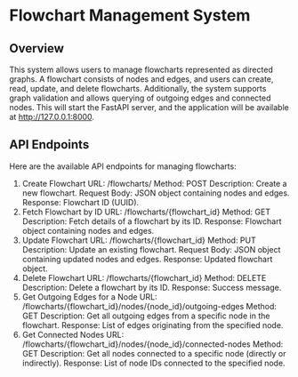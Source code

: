 # Flowchart Management System

## Overview

This system allows users to manage flowcharts represented as directed graphs. A flowchart consists of nodes and edges, and users can create, read, update, and delete flowcharts. Additionally, the system supports graph validation and allows querying of outgoing edges and connected nodes.
This will start the FastAPI server, and the application will be available at http://127.0.0.1:8000.

## API Endpoints
Here are the available API endpoints for managing flowcharts:
1. Create Flowchart
URL: /flowcharts/
Method: POST
Description: Create a new flowchart.
Request Body: JSON object containing nodes and edges.
Response: Flowchart ID (UUID).
2. Fetch Flowchart by ID
URL: /flowcharts/{flowchart_id}
Method: GET
Description: Fetch details of a flowchart by its ID.
Response: Flowchart object containing nodes and edges.
3. Update Flowchart
URL: /flowcharts/{flowchart_id}
Method: PUT
Description: Update an existing flowchart.
Request Body: JSON object containing updated nodes and edges.
Response: Updated flowchart object.
4. Delete Flowchart
URL: /flowcharts/{flowchart_id}
Method: DELETE
Description: Delete a flowchart by its ID.
Response: Success message.
5. Get Outgoing Edges for a Node
URL: /flowcharts/{flowchart_id}/nodes/{node_id}/outgoing-edges
Method: GET
Description: Get all outgoing edges from a specific node in the flowchart.
Response: List of edges originating from the specified node.
6. Get Connected Nodes
URL: /flowcharts/{flowchart_id}/nodes/{node_id}/connected-nodes
Method: GET
Description: Get all nodes connected to a specific node (directly or indirectly).
Response: List of node IDs connected to the specified node.
